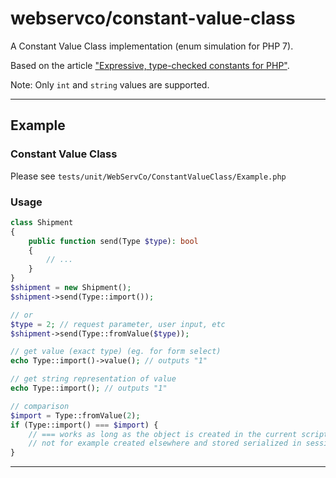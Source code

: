 # webservco/constant-value-class

A Constant Value Class implementation (enum simulation for PHP 7).

Based on the article ["Expressive, type-checked constants for PHP"](https://www.webfactory.de/blog/expressive-type-checked-constants-for-php).

Note: Only `int` and `string` values are supported.

---

## Example

### Constant Value Class

Please see `tests/unit/WebServCo/ConstantValueClass/Example.php`

### Usage

```php
class Shipment
{
    public function send(Type $type): bool
    {
        // ...
    }
}
$shipment = new Shipment();
$shipment->send(Type::import());

// or
$type = 2; // request parameter, user input, etc
$shipment->send(Type::fromValue($type));

// get value (exact type) (eg. for form select)
echo Type::import()->value(); // outputs "1"

// get string representation of value
echo Type::import(); // outputs "1"

// comparison
$import = Type::fromValue(2);
if (Type::import() === $import) {
    // === works as long as the object is created in the current script run,
    // not for example created elsewhere and stored serialized in session.
}
```

---
